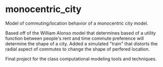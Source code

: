 # monocentric_city
Model of commuting/location behavior of a monocentric city model. 

Based off of the  William Alonso model that determines based of a utility function between people's rent and time commute preference will determine the shape of a city. Added a simulated "train" that distorts the radial aspect of commutes to change the shape of perfered location.

Final project for the class computational modeling tools and techniques.
